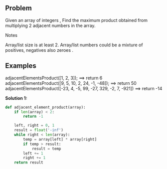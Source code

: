 ## Problem

Given an array of integers , Find the maximum product obtained from multiplying 2 adjacent numbers in the array.

Notes

Array/list size is at least 2.
Array/list numbers could be a mixture of positives, negatives also zeroes .

## Examples

adjacentElementsProduct([1, 2, 3]); ==> return 6
adjacentElementsProduct([9, 5, 10, 2, 24, -1, -48]); ==> return 50
adjacentElementsProduct([-23, 4, -5, 99, -27, 329, -2, 7, -921]) ==> return -14

**Solution 1:**

```python
def adjacent_element_product(array):
    if len(array) < 2:
        return -1

    left, right = 0, 1
    result = float('-inf')
    while right < len(array):
        temp = array[left] * array[right]
        if temp > result:
            result = temp
        left += 1
        right += 1
    return result
```
